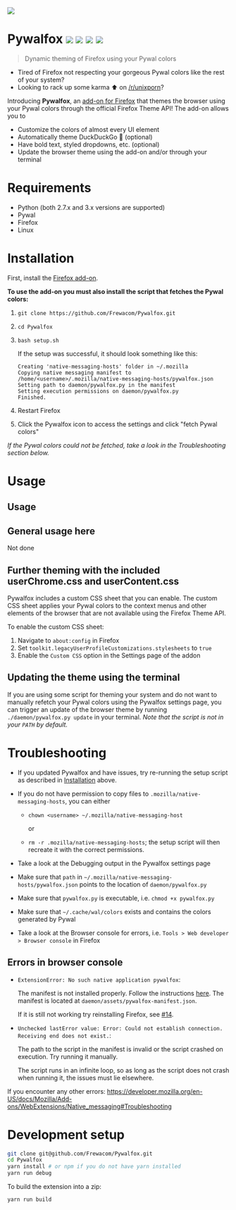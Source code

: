 <img src="https://i.imgur.com/tZybQsU.gif"/>

# Pywalfox [<img src="https://img.shields.io/amo/v/pywalfox">](https://addons.mozilla.org/en-US/firefox/addon/pywalfox/) [<img src="https://img.shields.io/amo/stars/pywalfox">](https://addons.mozilla.org/en-US/firefox/addon/pywalfox/) [<img src="https://img.shields.io/amo/users/pywalfox">](https://addons.mozilla.org/en-US/firefox/addon/pywalfox/) [<img src="https://img.shields.io/amo/dw/pywalfox">](https://addons.mozilla.org/en-US/firefox/addon/pywalfox/)

> Dynamic theming of Firefox using your Pywal colors

- Tired of Firefox not respecting your gorgeous Pywal colors like the rest of your system? 
- Looking to rack up some karma :arrow_up: on [/r/unixporn](reddit.com/r/unixporn)? 

Introducing **Pywalfox**, an [add-on for Firefox](https://addons.mozilla.org/en-US/firefox/addon/pywalfox/) that themes the browser using your Pywal colors through the official Firefox Theme API! 
The add-on allows you to
- Customize the colors of almost every UI element
- Automatically theme DuckDuckGo :duck: (optional)
- Have bold text, styled dropdowns, etc. (optional)
- Update the browser theme using the add-on and/or through your terminal

# Requirements
- Python (both 2.7.x and 3.x versions are supported)
- Pywal
- Firefox
- Linux

# Installation

First, install the [Firefox add-on](https://addons.mozilla.org/en-US/firefox/addon/pywalfox/).

**To use the add-on you must also install the script that fetches the Pywal colors:**
1. `git clone https://github.com/Frewacom/Pywalfox.git`
2. `cd Pywalfox`
3. `bash setup.sh`

   If the setup was successful, it should look something like this:
    ```
   Creating 'native-messaging-hosts' folder in ~/.mozilla
   Copying native messaging manifest to /home/<username>/.mozilla/native-messaging-hosts/pywalfox.json
   Setting path to daemon/pywalfox.py in the manifest
   Setting execution permissions on daemon/pywalfox.py
   Finished.
   ```

4. Restart Firefox 
5. Click the Pywalfox icon to access the settings and click "fetch Pywal colors" 

*If the Pywal colors could not be fetched, take a look in the Troubleshooting section below.*

# Usage

## Usage

## General usage here
Not done

## Further theming with the included userChrome.css and userContent.css
Pywalfox includes a custom CSS sheet that you can enable. 
The custom CSS sheet applies your Pywal colors to the context menus and other elements of the browser that are not available using the Firefox Theme API.

To enable the custom CSS sheet:
1. Navigate to `about:config` in Firefox
2. Set `toolkit.legacyUserProfileCustomizations.stylesheets` to `true`
3. Enable the `Custom CSS` option in the Settings page of the addon

## Updating the theme using the terminal
If you are using some script for theming your system and do not want to manually refetch your Pywal colors using the Pywalfox settings page, you can trigger an update of the browser theme by running `./daemon/pywalfox.py update` in your terminal. 
*Note that the script is not in your `PATH` by default.*

# Troubleshooting
* If you updated Pywalfox and have issues, try re-running the setup script as described in [Installation](installation) above.
* If you do not have permission to copy files to `.mozilla/native-messaging-hosts`, you can either

  - `chown <username> ~/.mozilla/native-messaging-host` 
  
     or  
     
  - `rm -r .mozilla/native-messaging-hosts`; the setup script will then recreate it with the correct permissions.
  
* Take a look at the Debugging output in the Pywalfox settings page
* Make sure that `path` in `~/.mozilla/native-messaging-hosts/pywalfox.json` points to the location of `daemon/pywalfox.py`
* Make sure that `pywalfox.py` is executable, i.e. `chmod +x pywalfox.py`
* Make sure that `~/.cache/wal/colors` exists and contains the colors generated by Pywal
* Take a look at the Browser console for errors, i.e. `Tools > Web developer > Browser console` in Firefox

## Errors in browser console
- `ExtensionError: No such native application pywalfox`:

   The manifest is not installed properly. Follow the instructions [here](https://developer.mozilla.org/en-US/docs/Mozilla/Add-ons/WebExtensions/Native_manifests.). The manifest is located at `daemon/assets/pywalfox-manifest.json`.

   If it is still not working try reinstalling Firefox, see [#14](https://github.com/Frewacom/Pywalfox/issues/14).

- `Unchecked lastError value: Error: Could not establish connection. Receiving end does not exist.`:

   The path to the script in the manifest is invalid or the script crashed on execution. Try running it manually.

   The script runs in an infinite loop, so as long as the script does not crash when running it, the issues must lie elsewhere.

If you encounter any other errors: https://developer.mozilla.org/en-US/docs/Mozilla/Add-ons/WebExtensions/Native_messaging#Troubleshooting

# Development setup
```bash
git clone git@github.com/Frewacom/Pywalfox.git
cd Pywalfox 
yarn install # or npm if you do not have yarn installed
yarn run debug
```

To build the extension into a zip: 
```bash
yarn run build
```
